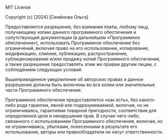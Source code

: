 MIT License

Copyright (c) [2024] [Семёнова Ольга]

Предоставляется разрешение, без взимания платы, любому лицу, получающему копию данного программного обеспечения и сопутствующей документации (в дальнейшем «Программное обеспечение»), использовать Программное обеспечение без ограничений, включая право на его использование, копирование, модификацию, слияние, публикацию, распространение, сублицензирование и/или продажу копий Программного обеспечения, а также разрешение предоставлять этим же правам другим лицам, с соблюдением следующих условий:

Вышеприведенное уведомление об авторских правах и данное разрешение должны быть включены во все копии или значительные части Программного обеспечения.

Программное обеспечение предоставляется «как есть», без какого-либо рода гарантии, явной или подразумеваемой, включая, но не ограничиваясь, гарантиями товарной пригодности, соответствия для определенной цели и ненарушения прав. В случае чего-либо, связанного с использованием Программного обеспечения, включая, но не ограничиваясь, убытками, понесенными в результате его использования, авторы или правообладатели не несут ответственности.